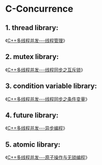# C-Concurrence
## 1. thread library:
《[C++多线程并发---线程管理](https://blog.csdn.net/m0_37621078/article/details/88608675)》

## 2. mutex library:

《[C++多线程并发---线程同步之互斥锁](https://blog.csdn.net/m0_37621078/article/details/88628916)》

## 3. condition variable library:

《[C++多线程并发---线程同步之条件变量](https://blog.csdn.net/m0_37621078/article/details/89766449)》

## 4. future library:

《[C++多线程并发---异步编程](https://blog.csdn.net/m0_37621078/article/details/89789943)》

## 5. atomic library:

《[C++多线程并发---原子操作与无锁编程](https://blog.csdn.net/m0_37621078/article/details/89980205)》





